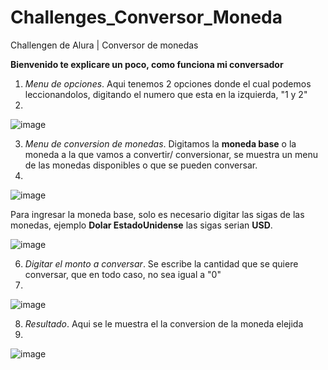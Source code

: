 # Challenges_Conversor_Moneda
Challengen de Alura | Conversor de monedas

**Bienvenido te explicare un poco, como funciona mi conversador**

  1. *Menu de opciones*. Aqui tenemos 2 opciones donde el cual podemos leccionandolos, digitando el numero que esta en la izquierda, "1 y 2"
  2. 
![image](https://github.com/Chequel197/Challenges_Conversor_Moneda/assets/94776512/23dc0d41-5729-4f7a-8a7c-fa995c17a72f)

  3. *Menu de conversion de monedas*. Digitamos la **moneda base** o la moneda a la que vamos a convertir/ conversionar, se muestra un menu de las monedas disponibles o que se pueden conversar.
  4. 
![image](https://github.com/Chequel197/Challenges_Conversor_Moneda/assets/94776512/14f47097-1df3-4bdd-b36e-b911e978e483)

Para ingresar la moneda base, solo es necesario digitar las sigas de las monedas, ejemplo **Dolar EstadoUnidense** las sigas serian **USD**.
     
![image](https://github.com/Chequel197/Challenges_Conversor_Moneda/assets/94776512/61209f74-2359-4427-b638-8c5580c0c86d)
     
  6. *Digitar el monto a conversar*. Se escribe la cantidad que se quiere conversar, que en todo caso, no sea igual a "0"
  7. 
![image](https://github.com/Chequel197/Challenges_Conversor_Moneda/assets/94776512/a3e0e033-3dc8-4908-b395-53d1cb84a9b1)

  8. *Resultado*. Aqui se le muestra el la conversion de la moneda elejida
  9. 
![image](https://github.com/Chequel197/Challenges_Conversor_Moneda/assets/94776512/016a265f-7ba7-4408-8cdc-240ad0a660b5)
